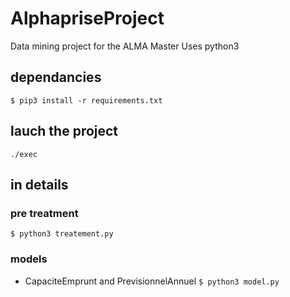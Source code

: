 # AlphapriseProject
Data mining project for the ALMA Master
Uses python3

## dependancies
`$ pip3 install -r requirements.txt`

## lauch the project
`./exec`

## in details

### pre treatment
`$ python3 treatement.py`

### models
- CapaciteEmprunt and PrevisionnelAnnuel
  `$ python3 model.py`